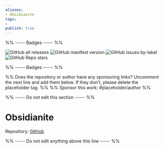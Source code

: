 ```yaml
---
aliases:
- Obsidianite
tags: 
- 
publish: true
---
```


%% ----- Badges ----- %%

![GitHub all releases](https://img.shields.io/github/downloads/bennyxguo/Obsidian-Obsidianite/total?color=573E7A&logo=github&style=for-the-badge) 
![GitHub manifest version](https://img.shields.io/github/manifest-json/v/bennyxguo/Obsidian-Obsidianite?color=573E7A&logo=github&style=for-the-badge) 
![GitHub issues by-label](https://img.shields.io/github/issues/bennyxguo/Obsidian-Obsidianite/help%20wanted?color=573E7A&logo=github&style=for-the-badge) 
![GitHub Repo stars](https://img.shields.io/github/stars/bennyxguo/Obsidian-Obsidianite?color=573E7A&logo=github&style=for-the-badge)

%% ----- Badges ----- %%

%% Does the repository or author have any sponsoring links? Uncomment the next line and add them below. If they don't, please delete the placeholder tag. %%
%% Sponsor this work: #placeholder/author %%

%% ----- Do not edit this section ----- %%

# Obsidianite

Repository: [GitHub](https://github.com/bennyxguo/Obsidian-Obsidianite)



%% ----- Do not edit anything above this line ----- %% 
